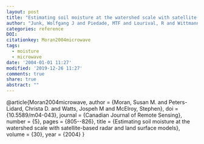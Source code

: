 ```yaml
---
layout: post
title: "Estimating soil moisture at the watershed scale with satellite-based radar and land surface models"
author: "Junk, Wolfgang J and Piedade, MTF and Lourival, R and Wittmann, F and Kandus, P and Lacerda, LD and Bozelli, RL and Esteves, FA and Nunes da Cunha, C and Maltchik, L and others"
categories: reference
DOI:
citationkey: Moran2004microwave
tags:
  - moisture
  - microwave
date: '2004-01-01 11:27'
modified: '2019-12-26 11:27'
comments: true
share: true
abstract: ""
---
```

@article{Moran2004microwave,
author = {Moran, Susan M. and Peters-Lidard, Christa D. and Watts, Jospeh M and McElroy, Stephen},
doi = {10.5589/m04-043},
journal = {Canadian Journal of Remote Sensing},
number = {5},
pages = {805--826},
title = {Estimating soil moisture at the watershed scale with satellite-based radar and land surface models},
volume = {30},
year = {2004}
}
